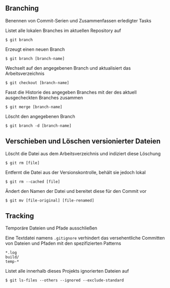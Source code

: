 ## Branching
Benennen von Commit-Serien und Zusammenfassen erledigter Tasks


Listet alle lokalen Branches im aktuellen Repository auf
```
$ git branch
```

Erzeugt einen neuen Branch
```
$ git branch [branch-name]
```


Wechselt auf den angegebenen Branch und aktualisiert das Arbeitsverzeichnis
```
$ git checkout [branch-name]
```


Fasst die Historie des angegeben Branches mit der des aktuell ausgecheckten Branches zusammen
```
$ git merge [branch-name]
```


Löscht den angegebenen Branch
```
$ git branch -d [branch-name]
```


## Verschieben und Löschen versionierter Dateien


Löscht die Datei aus dem Arbeitsverzeichnis und indiziert diese Löschung
```
$ git rm [file]
```



Entfernt die Datei aus der Versionskontrolle, behält sie jedoch lokal
```
$ git rm --cached [file]
```


Ändert den Namen der Datei und bereitet diese für den Commit vor
```
$ git mv [file-original] [file-renamed]
```


## Tracking
Temporäre Dateien und Pfade ausschließen


Eine Textdatei namens `.gitignore` verhindert das versehentliche Committen von Dateien und Pfaden mit den spezifizierten Patterns
```
*.log
build/
temp-*
```


Listet alle innerhalb dieses Projekts ignorierten Dateien auf
```
$ git ls-files --others --ignored --exclude-standard
```


